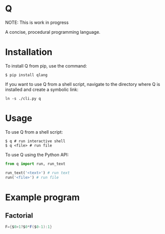 # Q
NOTE: This is work in progress

A concise, procedural programming language.

# Installation
To install Q from pip, use the command:

```
$ pip install qlang
```

If you want to use Q from a shell script, navigate to the directory where Q is installed and create a symbolic link:

```
ln -s ./cli.py q
```

# Usage
To use Q from a shell script:
```
$ q # run interactive shell
$ q <file> # run file
```

To use Q using the Python API:
```python
from q import run, run_text

run_text('<text>') # run text
run('<file>') # run file
```


# Example program

## Factorial
```java
F={$0>1?$0*F($0-1):1}
```
